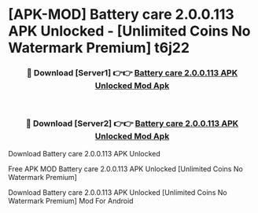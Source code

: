 # [APK-MOD] Battery care 2.0.0.113 APK Unlocked - [Unlimited Coins No Watermark Premium] t6j22



<div align="center">
<h3>🔴 Download [Server1] 👉👉 <a href="https://momento.my/?title=Battery_care_2.0.0.113_APK_Unlocked">Battery care 2.0.0.113 APK Unlocked Mod Apk</a></h3><br>

<h3>🔴 Download [Server2] 👉👉 <a href="https://momento.my/?title=Battery_care_2.0.0.113_APK_Unlocked">Battery care 2.0.0.113 APK Unlocked Mod Apk</a></h3>
</div>



Download Battery care 2.0.0.113 APK Unlocked 

Free APK MOD Battery care 2.0.0.113 APK Unlocked [Unlimited Coins No Watermark Premium]

Download Battery care 2.0.0.113 APK Unlocked [Unlimited Coins No Watermark Premium] Mod For Android
